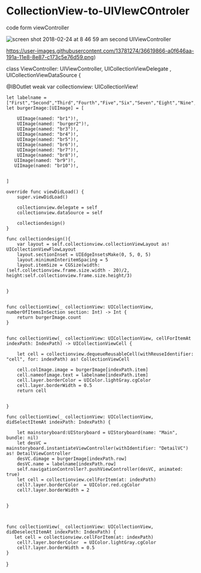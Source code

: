 # CollectionView-to-UIVIewCOntroler

code form viewController 

![screen shot 2018-02-24 at 8 46 59 am](https://user-images.githubusercontent.com/13781274/36619836-75a5d2ea-191a-11e8-9911-62707136eb58.png)
second UIViewController

https://user-images.githubusercontent.com/13781274/36619866-a0f646aa-191a-11e8-8e87-c173c5e76d59.png)



class ViewController: UIViewController, UICollectionViewDelegate , UICollectionViewDataSource {

   @IBOutlet weak var collectionview: UICollectionView!
   
    let labelname = ["First","Second","Third","Fourth","Five","Six","Seven","Eight","Nine","Ten"]
    let burgerImage:[UIImage] = [
    
        UIImage(named: "br1")!,
        UIImage(named: "burger2")!,
        UIImage(named: "br3")!,
        UIImage(named: "br4")!,
        UIImage(named: "br5")!,
        UIImage(named: "br6")!,
        UIImage(named: "br7")!,
        UIImage(named: "br8")!,
       UIImage(named: "br9")!,
       UIImage(named: "br10")!,

    
    ]
    
    override func viewDidLoad() {
        super.viewDidLoad()
        
        collectionview.delegate = self
        collectionview.dataSource = self
        
        collectiondesign()
    }
    
    func collectiondesign(){
        var layout = self.collectionview.collectionViewLayout as! UICollectionViewFlowLayout
        layout.sectionInset = UIEdgeInsetsMake(0, 5, 0, 5)
        layout.minimumInteritemSpacing = 5
        layout.itemSize = CGSize(width: (self.collectionview.frame.size.width - 20)/2, height:self.collectionview.frame.size.height/3)
        
        
    }
    
    
    func collectionView(_ collectionView: UICollectionView, numberOfItemsInSection section: Int) -> Int {
        return burgerImage.count
    }
    
    
    func collectionView(_ collectionView: UICollectionView, cellForItemAt indexPath: IndexPath) -> UICollectionViewCell {
        
        let cell = collectionview.dequeueReusableCell(withReuseIdentifier: "cell", for: indexPath) as! CollectionViewCell
        
        cell.colImage.image = burgerImage[indexPath.item]
        cell.nameofimage.text = labelname[indexPath.item]
        cell.layer.borderColor = UIColor.lightGray.cgColor
        cell.layer.borderWidth = 0.5
        return cell
        
        
    }
  
    func collectionView(_ collectionView: UICollectionView, didSelectItemAt indexPath: IndexPath) {
        
        let mainstoryboard:UIStoryboard = UIStoryboard(name: "Main", bundle: nil)
        let desVC =  mainstoryboard.instantiateViewController(withIdentifier: "DetailVC") as! DetailViewController
        desVC.dimage = burgerImage[indexPath.row]
        desVC.name = labelname[indexPath.row]
        self.navigationController?.pushViewController(desVC, animated: true)
        let cell = collectionview.cellForItem(at: indexPath)
        cell?.layer.borderColor  = UIColor.red.cgColor
        cell?.layer.borderWidth = 2
        
        
    }
    
    
    
    func collectionView(_ collectionView: UICollectionView, didDeselectItemAt indexPath: IndexPath) {
       let cell = collectionview.cellForItem(at: indexPath)
        cell?.layer.borderColor  = UIColor.lightGray.cgColor
        cell?.layer.borderWidth = 0.5
    }


}




